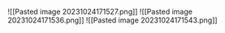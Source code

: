 ![[Pasted image 20231024171527.png]]
![[Pasted image 20231024171536.png]]
![[Pasted image 20231024171543.png]]
